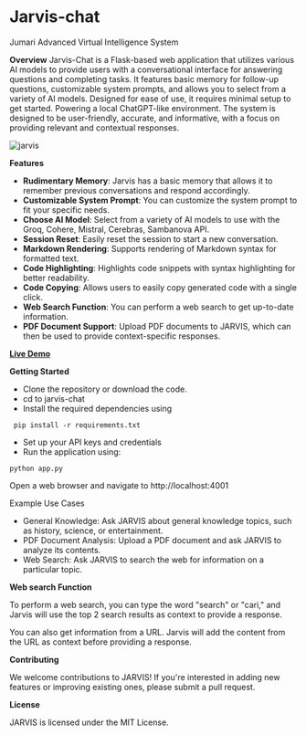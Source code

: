 # Jarvis-chat
Jumari Advanced Virtual Intelligence System

**Overview**
Jarvis-Chat is a Flask-based web application that utilizes various AI models to provide users with a conversational interface for answering questions and completing tasks. It features basic memory for follow-up questions, customizable system prompts, and allows you to select from a variety of AI models. Designed for ease of use, it requires minimal setup to get started. Powering a local ChatGPT-like environment. The system is designed to be user-friendly, accurate, and informative, with a focus on providing relevant and contextual responses.

![jarvis](https://github.com/user-attachments/assets/fbe43765-def1-411c-9db1-97217794712a)

**Features**
- **Rudimentary Memory**: Jarvis has a basic memory that allows it to remember previous conversations and respond accordingly.
- **Customizable System Prompt**: You can customize the system prompt to fit your specific needs.
- **Choose AI Model**: Select from a variety of AI models to use with the Groq, Cohere, Mistral, Cerebras, Sambanova API.
- **Session Reset**: Easily reset the session to start a new conversation.
- **Markdown Rendering**: Supports rendering of Markdown syntax for formatted text.
- **Code Highlighting**: Highlights code snippets with syntax highlighting for better readability.
- **Code Copying**: Allows users to easily copy generated code with a single click.
- **Web Search Function**: You can perform a web search to get up-to-date information.
- **PDF Document Support**: Upload PDF documents to JARVIS, which can then be used to provide context-specific responses.

[**Live Demo**](https://ai.arjum.com/)


**Getting Started**
- Clone the repository or download the code.
- cd to jarvis-chat
- Install the required dependencies using
```
 pip install -r requirements.txt
``` 
- Set up your API keys and credentials
- Run the application using:
```
python app.py
```
Open a web browser and navigate to http://localhost:4001

Example Use Cases

- General Knowledge: Ask JARVIS about general knowledge topics, such as history, science, or entertainment.
- PDF Document Analysis: Upload a PDF document and ask JARVIS to analyze its contents.
- Web Search: Ask JARVIS to search the web for information on a particular topic.


**Web search Function**

To perform a web search, you can type the word "search" or "cari," and Jarvis will use the top 2 search results as context to provide a response.

You can also get information from a URL. Jarvis will add the content from the URL as context before providing a response.


**Contributing**

We welcome contributions to JARVIS! If you're interested in adding new features or improving existing ones, please submit a pull request.

**License**

JARVIS is licensed under the MIT License.
